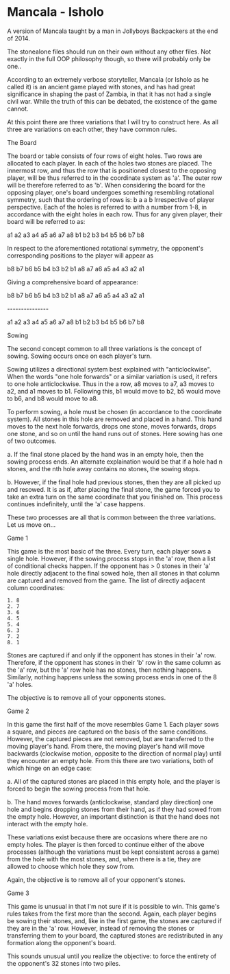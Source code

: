 Mancala - Isholo
======

A version of Mancala taught by a man in Jollyboys Backpackers at the end of 2014.

The stonealone files should run on their own without any other files. Not exactly in the full OOP philosophy though, so there will probably only be one..

According to an extremely verbose storyteller, Mancala (or Isholo as he called it) is an ancient game played with stones, and has had great significance in shaping the past of Zambia, in that it has not had a single civil war. While the truth of this can be debated, the existence of the game cannot. 

At this point there are three variations that I will try to construct here. As all three are variations on each other, they have common rules. 

The Board

The board or table consists of four rows of eight holes. Two rows are allocated to each player. In each of the holes two stones are placed. The innermost row, and thus the row that is positioned closest to the opposing player, will be thus referred to in the coordinate system as 'a'. The outer row will be therefore referred to as 'b'. When considering the board for the opposing player, one's board undergoes something resembling rotational symmetry, such that the ordering of rows is:
b
a
a
b
Irrespective of player perspective. Each of the holes is referred to with a number from 1-8, in accordance with the eight holes in each row. Thus for any given player, their board will be referred to as:

a1 a2 a3 a4 a5 a6 a7 a8
b1 b2 b3 b4 b5 b6 b7 b8

In respect to the aforementioned rotational symmetry, the opponent's corresponding positions to the player will appear as

b8 b7 b6 b5 b4 b3 b2 b1
a8 a7 a6 a5 a4 a3 a2 a1

Giving a comprehensive board of appearance:

b8 b7 b6 b5 b4 b3 b2 b1
a8 a7 a6 a5 a4 a3 a2 a1

\-\-\-\-\-\-\-\-\-\-\-\-\-\-\-

a1 a2 a3 a4 a5 a6 a7 a8
b1 b2 b3 b4 b5 b6 b7 b8

Sowing

The second concept common to all three variations is the concept of sowing. Sowing occurs once on each player's turn. 

Sowing utilizes a directional system best explained with "anticlockwise". When the words "one hole forwards" or a similar variation is used, it refers to one hole anticlockwise. Thus in the a row, a8 moves to a7, a3 moves to a2, and a1 moves to b1. Following this, b1 would move to b2, b5 would move to b6, and b8 would move to a8.  

To perform sowing, a hole must be chosen (in accordance to the coordinate system). All stones in this hole are removed and placed in a hand. This hand moves to the next hole forwards, drops one stone, moves forwards, drops one stone, and so on until the hand runs out of stones. Here sowing has one of two outcomes. 

a. If the final stone placed by the hand was in an empty hole, then the sowing process ends. An alternate explaination would be that if a hole had n stones, and the nth hole away contains no stones, the sowing stops. 

b. However, if the final hole had previous stones, then they are all picked up and resowed. It is as if, after placing the final stone, the game forced you to take an extra turn on the same coordinate that you finished on. This process continues indefinitely, until the 'a' case happens.

These two processes are all that is common between the three variations. Let us move on...

Game 1

This game is the most basic of the three. Every turn, each player sows a single hole. However, if the sowing process stops in the 'a' row, then a list of conditional checks happen. If the opponent has > 0 stones in their 'a' hole directly adjacent to the final sowed hole, then all stones in that column are captured and removed from the game.
The list of directly adjacent column coordinates:

	1. 8
	2. 7
	3. 6
	4. 5
	5. 4
	6. 3
	7. 2
	8. 1

Stones are captured if and only if the opponent has stones in their 'a' row. Therefore, if the opponent has stones in their 'b' row in the same column as the 'a' row, but the 'a' row hole has no stones, then nothing happens. Similarly, nothing happens unless the sowing process ends in one of the 8 'a' holes.

The objective is to remove all of your opponents stones.

Game 2

In this game the first half of the move resembles Game 1. Each player sows a square, and pieces are captured on the basis of the same conditions. However,  the captured pieces are not removed, but are transferred to the moving player's hand. From there, the moving player's hand will move backwards (clockwise motion, opposite to the direction of normal play) until they encounter an empty hole. From this there are two variations, both of which hinge on an edge case:

a. All of the captured stones are placed in this empty hole, and the player is forced to begin the sowing process from that hole.

b. The hand moves forwards (anticlockwise, standard play direction) one hole and begins dropping stones from their hand, as if they had sowed from the empty hole. However, an important distinction is that the hand does not interact with the empty hole.

These variations exist because there are occasions where there are no empty holes. The player is then forced to continue either of the above processes (although the variations must be kept consistent across a game) from the hole with the most stones, and, when there is a tie, they are allowed to choose which hole they sow from.

Again, the objective is to remove all of your opponent's stones.

Game 3

This game is unusual in that I'm not sure if it is possible to win. This game's rules takes from the first more than the second. Again, each player begins be sowing their stones, and, like in the first game, the stones are captured if they are in the 'a' row. However, instead of removing the stones or transferring them to your board, the captured stones are redistributed in any formation along the opponent's board. 

This sounds unusual until you realize the objective: to force the entirety of the opponent's 32 stones into two piles. 
